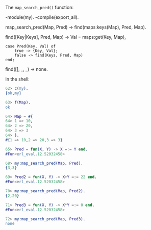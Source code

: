 The `map_search_pred()` function:

-module(my).
-compile(export_all).

map_search_pred(Map, Pred) ->
    find(maps:keys(Map), Pred, Map).

find([Key|Keys], Pred, Map) ->
    Val = maps:get(Key, Map),

    case Pred(Key, Val) of
        true -> {Key, Val};
        false -> find(Keys, Pred, Map)
    end;
find([], _, _) ->
    none.

In the shell:

```erlang
62> c(my).
{ok,my}

63> f(Map).
ok

64> Map = #{
64> 1 => 10,
64> 2 => 20,
64> 3 => 3 
64> }.
#{1 => 10,2 => 20,3 => 3}

65> Pred = fun(X, Y) -> X =:= Y end.
#Fun<erl_eval.12.52032458>

68> my:map_search_pred(Map, Pred).
{3,3}

69> Pred2 = fun(X, Y) -> X+Y =:= 22 end.
#Fun<erl_eval.12.52032458>

70> my:map_search_pred(Map, Pred2).     
{2,20}

71> Pred3 = fun(X, Y) -> X*Y =:= 0 end.
#Fun<erl_eval.12.52032458>

72> my:map_search_pred(Map, Pred3).    
none
```
